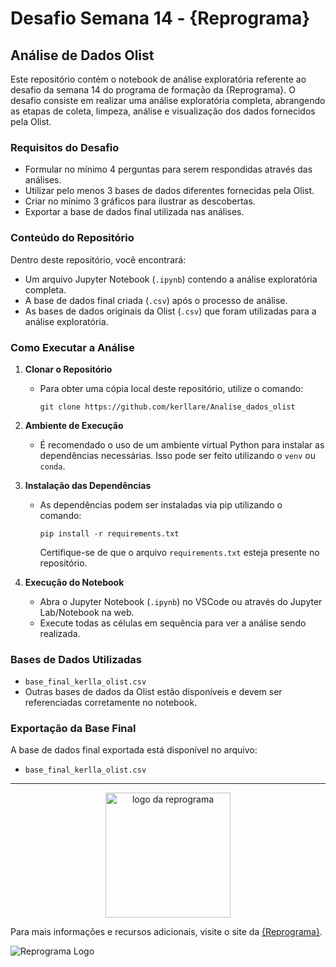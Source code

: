 # Desafio Semana 14 - {Reprograma}

## Análise de Dados Olist

Este repositório contém o notebook de análise exploratória referente ao desafio da semana 14 do programa de formação da {Reprograma}. O desafio consiste em realizar uma análise exploratória completa, abrangendo as etapas de coleta, limpeza, análise e visualização dos dados fornecidos pela Olist.

### Requisitos do Desafio

- Formular no mínimo 4 perguntas para serem respondidas através das análises.
- Utilizar pelo menos 3 bases de dados diferentes fornecidas pela Olist.
- Criar no mínimo 3 gráficos para ilustrar as descobertas.
- Exportar a base de dados final utilizada nas análises.

### Conteúdo do Repositório

Dentro deste repositório, você encontrará:

- Um arquivo Jupyter Notebook (`.ipynb`) contendo a análise exploratória completa.
- A base de dados final criada (`.csv`) após o processo de análise.
- As bases de dados originais da Olist (`.csv`) que foram utilizadas para a análise exploratória.

### Como Executar a Análise

1. **Clonar o Repositório**
   - Para obter uma cópia local deste repositório, utilize o comando:  
     ```
     git clone https://github.com/kerllare/Analise_dados_olist
     ```

2. **Ambiente de Execução**
   - É recomendado o uso de um ambiente virtual Python para instalar as dependências necessárias. Isso pode ser feito utilizando o `venv` ou `conda`.

3. **Instalação das Dependências**
   - As dependências podem ser instaladas via pip utilizando o comando:
     ```
     pip install -r requirements.txt
     ```
     Certifique-se de que o arquivo `requirements.txt` esteja presente no repositório.

4. **Execução do Notebook**
   - Abra o Jupyter Notebook (`.ipynb`) no VSCode ou através do Jupyter Lab/Notebook na web.
   - Execute todas as células em sequência para ver a análise sendo realizada.

### Bases de Dados Utilizadas

- `base_final_kerlla_olist.csv`
- Outras bases de dados da Olist estão disponíveis e devem ser referenciadas corretamente no notebook.

### Exportação da Base Final

A base de dados final exportada está disponível no arquivo:
- `base_final_kerlla_olist.csv`

---

<p align="center">
  <img src="https://user-images.githubusercontent.com/84551213/171416454-ab93ab7f-e5a0-4276-81ec-4f5cb79dff31.png" alt="logo da reprograma" width="200">
</p>

Para mais informações e recursos adicionais, visite o site da [{Reprograma}](https://reprograma.com.br).

![Reprograma Logo](https://reprograma.com.br/assets/img/logo.png)

